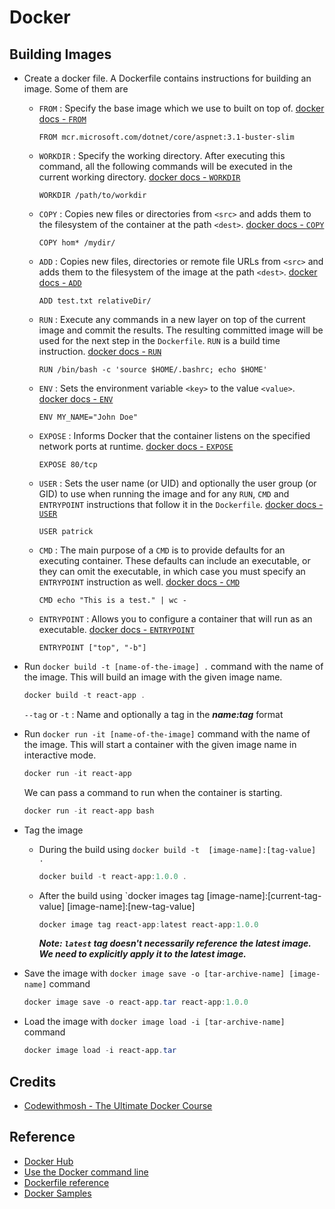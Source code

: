 # Docker

## Building Images

- Create a docker file. A Dockerfile contains instructions for building an image. Some of them are
  - `FROM` : Specify the base image which we use to built on top of. [docker docs - `FROM`](https://docs.docker.com/engine/reference/builder/#from)

    ```docker
    FROM mcr.microsoft.com/dotnet/core/aspnet:3.1-buster-slim
    ```

  - `WORKDIR` : Specify the working directory. After executing this command, all the following commands will be executed in the current working directory. [docker docs - `WORKDIR`](https://docs.docker.com/engine/reference/builder/#workdir)

    ```docker
    WORKDIR /path/to/workdir
    ```

  - `COPY` : Copies new files or directories from `<src>` and adds them to the filesystem of the container at the path `<dest>`. [docker docs - `COPY`](https://docs.docker.com/engine/reference/builder/#copy)

    ```docker
    COPY hom* /mydir/
    ```

  - `ADD` :  Copies new files, directories or remote file URLs from `<src>` and adds them to the filesystem of the image at the path `<dest>`. [docker docs - `ADD`](https://docs.docker.com/engine/reference/builder/#add)

    ```docker
    ADD test.txt relativeDir/
    ```

  - `RUN` : Execute any commands in a new layer on top of the current image and commit the results. The resulting committed image will be used for the next step in the `Dockerfile`. `RUN` is a build time instruction. [docker docs - `RUN`](https://docs.docker.com/engine/reference/builder/#run)

    ```docker
    RUN /bin/bash -c 'source $HOME/.bashrc; echo $HOME'
    ```  

  - `ENV` : Sets the environment variable `<key>` to the value `<value>`. [docker docs - `ENV`](https://docs.docker.com/engine/reference/builder/#env)

    ```docker
    ENV MY_NAME="John Doe"
    ```

  - `EXPOSE` : Informs Docker that the container listens on the specified network ports at runtime. [docker docs - `EXPOSE`](https://docs.docker.com/engine/reference/builder/#expose)

    ```docker
    EXPOSE 80/tcp
    ```

  - `USER` : Sets the user name (or UID) and optionally the user group (or GID) to use when running the image and for any `RUN`, `CMD` and `ENTRYPOINT` instructions that follow it in the `Dockerfile`. [docker docs - `USER`](https://docs.docker.com/engine/reference/builder/#user)

    ```docker
    USER patrick
    ```

  - `CMD` : The main purpose of a `CMD` is to provide defaults for an executing container. These defaults can include an executable, or they can omit the executable, in which case you must specify an `ENTRYPOINT` instruction as well. [docker docs - `CMD`](https://docs.docker.com/engine/reference/builder/#cmd)

    ```docker
    CMD echo "This is a test." | wc -
    ```

  - `ENTRYPOINT` : Allows you to configure a container that will run as an executable. [docker docs - `ENTRYPOINT`](https://docs.docker.com/engine/reference/builder/#entrypoint)

    ```docker
    ENTRYPOINT ["top", "-b"]
    ```

- Run `docker build -t [name-of-the-image] .` command with the name of the image. This will build an image with the given image name.

  ```powershell
  docker build -t react-app .
  ```

  `--tag` or `-t` : Name and optionally a tag in the ***name:tag*** format

- Run `docker run -it [name-of-the-image]`  command with the name of the image. This will start a container with the given image name in interactive mode.

  ```powershell
  docker run -it react-app
  ```

  We can pass a command to run when the container is starting.

  ```powershell
  docker run -it react-app bash
  ```

- Tag the image
  - During the build using `docker build -t  [image-name]:[tag-value] .`

    ```powershell
    docker build -t react-app:1.0.0 .
    ```

  - After the build using `docker images tag [image-name]:[current-tag-value] [image-name]:[new-tag-value]
  
    ```powershell
    docker image tag react-app:latest react-app:1.0.0
    ```

    ***Note: `latest` tag doesn't necessarily reference the latest image. We need to explicitly apply it to the latest image.***

- Save the image with `docker image save -o [tar-archive-name] [image-name]` command

  ```powershell
  docker image save -o react-app.tar react-app:1.0.0
  ```

- Load the image with `docker image load -i [tar-archive-name]` command

  ```powershell
  docker image load -i react-app.tar
  ```

## Credits

- [Codewithmosh - The Ultimate Docker Course](https://codewithmosh.com/courses/the-ultimate-docker-course/)

## Reference

- [Docker Hub](https://hub.docker.com/)
- [Use the Docker command line](https://docs.docker.com/engine/reference/commandline/cli/)
- [Dockerfile reference](https://docs.docker.com/engine/reference/builder/)
- [Docker Samples](https://docs.docker.com/samples/)
